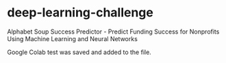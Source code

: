 # deep-learning-challenge
Alphabet Soup Success Predictor - Predict Funding Success for Nonprofits Using Machine Learning and Neural Networks

Google Colab test was saved and added to the file.  